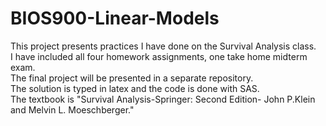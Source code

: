 # BIOS900-Linear-Models
This project presents practices I have done on the Survival Analysis class.<br />
I have included all four homework assignments, one take home midterm exam. <br />
The final project will be presented in a separate repository.<br />
The solution is typed in latex and the code is done with SAS.<br />
The textbook is "Survival Analysis-Springer: Second Edition- John P.Klein and Melvin L. Moeschberger."
